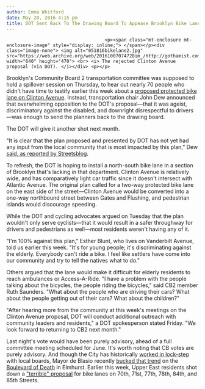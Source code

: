 ```yaml
---
author: Emma Whitford
date: May 20, 2016 4:15 pm
title: DOT Sent Back To The Drawing Board To Appease Brooklyn Bike Lane Opponents
---
```


	
										<p><span class="mt-enclosure mt-enclosure-image" style="display: inline;"> </span></p><div class="image-none"> <img alt="051816bikelane2.jpg" src="https://web.archive.org/web/20161007074728im_/http://gothamist.com/attachments/nyc_ewhitford/051816bikelane2.jpg" width="640" height="470"> <br> <i> The rejected Clinton Avenue proposal (via DOT). </i></div> <p></p>

<p>Brooklyn&apos;s Community Board 2 transportation committee was supposed to hold a spillover session on Thursday, to hear out nearly 70 people who didn&apos;t have time to testify earlier this week about a <a href="https://web.archive.org/web/20161007074728/http://gothamist.com/2016/05/18/bike_lane_war_clinton_hill.php">proposed protected bike lane on Clinton Avenue</a>. Instead, transportation chair John Dew announced that overwhelming opposition to the DOT&apos;s proposal&#x2014;that it was ageist, discriminatory against the disabled, and downright disrespectful to drivers&#x2014;was enough to send the planners back to the drawing board. </p>

<p>The DOT will give it another shot next month. </p>

<p>&quot;It is clear that the plan proposed and presented by DOT has not yet had any input from the local community that is most impacted by this plan,&#x201D; Dew <a href="https://web.archive.org/web/20161007074728/http://www.streetsblog.org/2016/05/20/dot-defers-action-on-clinton-avenue-bikeway/">said, as reported by Streetsblog</a>. </p>

<p>To refresh, the DOT is hoping to install a north-south bike lane in a section of Brooklyn that&apos;s lacking in that department. Clinton Avenue is relatively wide, and has comparatively light car traffic since it doesn&apos;t intersect with Atlantic Avenue. The original plan called for a two-way protected bike lane on the east side of the street&#x2014;Clinton Avenue would be converted into a one-way northbound street between Gates and Flushing, and pedestrian islands would discourage speeding.</p>

<p>While the DOT and cycling advocates argued on Tuesday that the plan wouldn&apos;t only serve cyclists&#x2014;that it would result in a safer throughway for drivers and pedestrians as well&#x2014;most residents weren&apos;t having any of it. </p>

<p>&quot;I&apos;m 100% against this plan,&quot; Esther Blunt, who lives on Vanderbilt Avenue, told us earlier this week. &quot;It&apos;s for young people; it&apos;s discriminating against the elderly. Everybody can&apos;t ride a bike. I feel like settlers have come into our community and try to tell the natives what to do.&quot;</p>

<p>Others argued that the lane would make it difficult for elderly residents to reach ambulances or Access-A-Ride. &quot;I have a problem with the people talking about the bicycles, the people riding the bicycles,&quot; said CB2 member Ruth Saunders. &quot;What about the people who are driving their cars? What about the people getting out of their cars? What about the children?&quot;</p>

<p>&quot;After hearing more from the community at this week&apos;s meetings on the Clinton Avenue proposal,  DOT will conduct additional outreach with community leaders and residents,&quot; a DOT spokesperson stated Friday. &quot;We look forward to returning to CB2 next month.&quot; </p>

<p>Last night&apos;s vote would have been purely advisory, ahead of a full committee meeting scheduled for June. It&apos;s worth noting that CB votes are purely advisory. And though the City has historically <a href="https://web.archive.org/web/20161007074728/http://gothamist.com/2015/10/15/williamsburg_bike_lane_wars.php">worked in lock-step</a> with local boards, Mayor de Blasio recently <a href="https://web.archive.org/web/20161007074728/http://gothamist.com/2016/05/11/mayor_overrides_community_board_eff.php">bucked that trend</a> on the <a href="https://web.archive.org/web/20161007074728/http://gothamist.com/2015/03/31/boulevard_of_death_will_get_protect.php">Boulevard of Death</a> in Elmhurst. Earlier this week, Upper East residents shot down a <a href="https://web.archive.org/web/20161007074728/http://gothamist.com/2016/05/19/upper_east_side_bike_lane_battle.php">&quot;terrible&quot; proposal</a> for bike lanes on 70th, 71st, 77th, 78th, 84th, and 85th Streets.</p>					
										
									
				